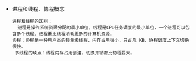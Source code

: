 - 进程和线程、协程概念

  ```
  进程和线程的区别：
    进程是操作系统资源分配的最小单位，线程是CPU任务调度的最小单位，一个进程可以包含多个线程，进程要比线程消耗更多的计算机资源。
  协程：协程是一种用户态的轻量级线程，内存占用很小，只占几 KB，协程调度上下文切换很快。
   多线程的缺点：线程内存占用创建，切换开销都比协程要大。
  ```
  


